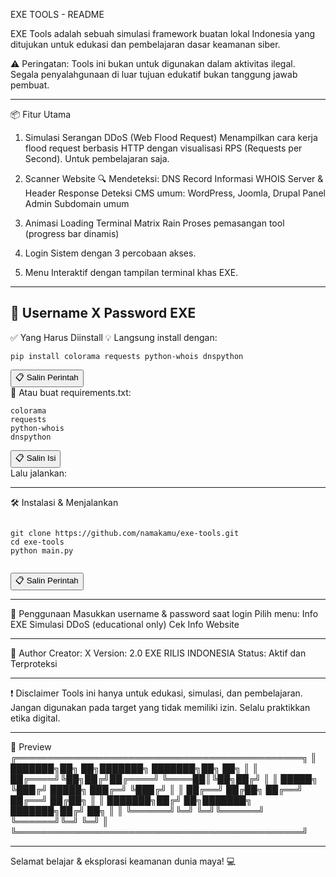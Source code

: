 EXE TOOLS - README

EXE Tools adalah sebuah simulasi framework buatan lokal Indonesia yang ditujukan untuk edukasi dan pembelajaran dasar keamanan siber.

⚠️ Peringatan: Tools ini bukan untuk digunakan dalam aktivitas ilegal. Segala penyalahgunaan di luar tujuan edukatif bukan tanggung jawab pembuat.

---
📦 Fitur Utama
1. Simulasi Serangan DDoS (Web Flood Request)
Menampilkan cara kerja flood request berbasis HTTP dengan visualisasi RPS (Requests per Second). Untuk pembelajaran saja.

2. Scanner Website 🔍
Mendeteksi:
DNS Record
Informasi WHOIS
Server & Header Response
Deteksi CMS umum: WordPress, Joomla, Drupal
Panel Admin
Subdomain umum
3. Animasi Loading Terminal
Matrix Rain
Proses pemasangan tool (progress bar dinamis)
4. Login Sistem dengan 3 percobaan akses.
5. Menu Interaktif dengan tampilan terminal khas EXE.

---
🔐 Username X 
Password EXE
---
✅ Yang Harus Diinstall
💡 Langsung install dengan:
<div>
  <pre><code id="install">pip install colorama requests python-whois dnspython</code></pre>
  <button onclick="copyText('install')">📋 Salin Perintah</button>
</div>🧾 Atau buat requirements.txt:

<div>
  <pre><code id="reqs">colorama
requests
python-whois
dnspython</code></pre>
  <button onclick="copyText('reqs')">📋 Salin Isi</button>
</div>Lalu jalankan:

---
🛠 Instalasi & Menjalankan
<div>
  <pre><code id="run">
git clone https://github.com/namakamu/exe-tools.git
cd exe-tools
python main.py
  </code></pre>
  <button onclick="copyText('run')">📋 Salin Perintah</button>
</div>

---
🧪 Penggunaan
Masukkan username & password saat login
Pilih menu:
Info EXE
Simulasi DDoS (educational only)
Cek Info Website

---
🤖 Author
Creator: X
Version: 2.0 EXE RILIS INDONESIA
Status: Aktif dan Terproteksi

---
❗ Disclaimer
Tools ini hanya untuk edukasi, simulasi, dan pembelajaran. Jangan digunakan pada target yang tidak memiliki izin. Selalu praktikkan etika digital.

---
📸 Preview
╔══════════════════════════════════════════════╗
║ ███████╗██╗  ██╗███████╗  ███████╗██╗  ██╗ ║
║ ██╔════╝╚██╗██╔╝██╔════╝  ╚════██║╚██╗██╔╝ ║
║ █████╗   ╚███╔╝ █████╗      ███╔═╝ ╚███╔╝  ║
║ ██╔══╝   ██╔██╗ ██╔══╝     ██╔══╝  ██╔██╗  ║
║ ███████╗██╔╝ ██╗███████╗  ███████╗██╔╝ ██╗ ║
║ ╚══════╝╚═╝  ╚═╝╚══════╝  ╚══════╝╚═╝  ╚═╝ ║
╚══════════════════════════════════════════════╝

---
<script>
function copyText(id) {
  const el = document.getElementById(id);
  navigator.clipboard.writeText(el.textContent);
  alert("✅ Teks berhasil disalin!");
}
</script>Selamat belajar & eksplorasi keamanan dunia maya! 💻
